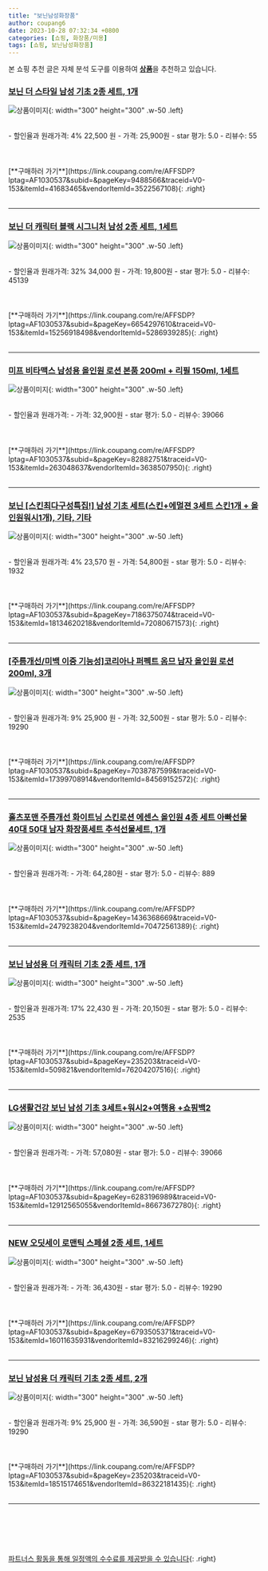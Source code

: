 ```yaml
---
title: "보닌남성화장품"
author: coupang6
date: 2023-10-28 07:32:34 +0800
categories: [쇼핑, 화장품/미용]
tags: [쇼핑, 보닌남성화장품]
---
```


본 쇼핑 추천 글은 자체 분석 도구를 이용하여 [**상품**](https://link.coupang.com/a/bao1ui)을 추천하고 있습니다.

### [보닌 더 스타일 남성 기초 2종 세트, 1개](https://link.coupang.com/re/AFFSDP?lptag=AF1030537&subid=&pageKey=9488566&traceid=V0-153&itemId=41683465&vendorItemId=3522567108)

![상품이미지](https://thumbnail6.coupangcdn.com/thumbnails/remote/230x230ex/image/vendor_inventory/4fa8/21bfa6fbd9cb74fbe9ce8287113886733007149bcc6e9da3feeb51faaf4e.jpg){: width="300" height="300" .w-50 .left}


<br>
- 할인율과 원래가격: 4%  22,500   원
- 가격: 25,900원
- star 평가: 5.0
- 리뷰수: 55
<br>
<br>
<br>
<br>
[**구매하러 가기**](https://link.coupang.com/re/AFFSDP?lptag=AF1030537&subid=&pageKey=9488566&traceid=V0-153&itemId=41683465&vendorItemId=3522567108){: .right}
<br>
<br>

---

### [보닌 더 캐릭터 블랙 시그니처 남성 2종 세트, 1세트](https://link.coupang.com/re/AFFSDP?lptag=AF1030537&subid=&pageKey=6654297610&traceid=V0-153&itemId=15256918498&vendorItemId=5286939285)

![상품이미지](https://thumbnail8.coupangcdn.com/thumbnails/remote/230x230ex/image/vendor_inventory/0e57/75ba6d5dfeafd25553cc695b4714e27cb30cda31119b92e962569fda0cd1.jpg){: width="300" height="300" .w-50 .left}


<br>
- 할인율과 원래가격: 32%  34,000   원
- 가격: 19,800원
- star 평가: 5.0
- 리뷰수: 45139
<br>
<br>
<br>
<br>
[**구매하러 가기**](https://link.coupang.com/re/AFFSDP?lptag=AF1030537&subid=&pageKey=6654297610&traceid=V0-153&itemId=15256918498&vendorItemId=5286939285){: .right}
<br>
<br>

---

### [미프 비타맥스 남성용 올인원 로션 본품 200ml + 리필 150ml, 1세트](https://link.coupang.com/re/AFFSDP?lptag=AF1030537&subid=&pageKey=82882751&traceid=V0-153&itemId=263048637&vendorItemId=3638507950)

![상품이미지](https://thumbnail9.coupangcdn.com/thumbnails/remote/230x230ex/image/retail/images/3228854919453075-5789dbcb-9c34-4609-bf0a-7a33e52f7ddc.jpg){: width="300" height="300" .w-50 .left}


<br>
- 할인율과 원래가격: 
- 가격: 32,900원
- star 평가: 5.0
- 리뷰수: 39066
<br>
<br>
<br>
<br>
[**구매하러 가기**](https://link.coupang.com/re/AFFSDP?lptag=AF1030537&subid=&pageKey=82882751&traceid=V0-153&itemId=263048637&vendorItemId=3638507950){: .right}
<br>
<br>

---

### [보닌 [스킨최다구성특집!] 남성 기초 세트(스킨+에멀젼 3세트 스킨1개 + 올인원워시1개), 기타, 기타](https://link.coupang.com/re/AFFSDP?lptag=AF1030537&subid=&pageKey=7186375074&traceid=V0-153&itemId=18134620218&vendorItemId=72080671573)

![상품이미지](https://thumbnail8.coupangcdn.com/thumbnails/remote/230x230ex/image/vendor_inventory/e1b6/ec36f29f476a08c14252eec3493fad7f1b37b515c08078347151daebad17.jpg){: width="300" height="300" .w-50 .left}


<br>
- 할인율과 원래가격: 4%  23,570   원
- 가격: 54,800원
- star 평가: 5.0
- 리뷰수: 1932
<br>
<br>
<br>
<br>
[**구매하러 가기**](https://link.coupang.com/re/AFFSDP?lptag=AF1030537&subid=&pageKey=7186375074&traceid=V0-153&itemId=18134620218&vendorItemId=72080671573){: .right}
<br>
<br>

---

### [[주름개선/미백 이중 기능성]코리아나 퍼펙트 옴므 남자 올인원 로션 200ml, 3개](https://link.coupang.com/re/AFFSDP?lptag=AF1030537&subid=&pageKey=7038787599&traceid=V0-153&itemId=17399708914&vendorItemId=84569152572)

![상품이미지](https://thumbnail10.coupangcdn.com/thumbnails/remote/230x230ex/image/vendor_inventory/898c/1b7ab04c19e125c99dea69a11913639b89dfc1d8d5f37405fdd4b9b938eb.jpg){: width="300" height="300" .w-50 .left}


<br>
- 할인율과 원래가격: 9%  25,900   원
- 가격: 32,500원
- star 평가: 5.0
- 리뷰수: 19290
<br>
<br>
<br>
<br>
[**구매하러 가기**](https://link.coupang.com/re/AFFSDP?lptag=AF1030537&subid=&pageKey=7038787599&traceid=V0-153&itemId=17399708914&vendorItemId=84569152572){: .right}
<br>
<br>

---

### [홀츠포맨 주름개선 화이트닝 스킨로션 에센스 올인원 4종 세트 아빠선물 40대 50대 남자 화장품세트 추석선물세트, 1개](https://link.coupang.com/re/AFFSDP?lptag=AF1030537&subid=&pageKey=1436368669&traceid=V0-153&itemId=2479238204&vendorItemId=70472561389)

![상품이미지](https://thumbnail10.coupangcdn.com/thumbnails/remote/230x230ex/image/vendor_inventory/1110/abe4a90f6293621713bcca02fb342b5d728ebd984dc3ad651aa9eba8d76c.jpg){: width="300" height="300" .w-50 .left}


<br>
- 할인율과 원래가격: 
- 가격: 64,280원
- star 평가: 5.0
- 리뷰수: 889
<br>
<br>
<br>
<br>
[**구매하러 가기**](https://link.coupang.com/re/AFFSDP?lptag=AF1030537&subid=&pageKey=1436368669&traceid=V0-153&itemId=2479238204&vendorItemId=70472561389){: .right}
<br>
<br>

---

### [보닌 남성용 더 캐릭터 기초 2종 세트, 1개](https://link.coupang.com/re/AFFSDP?lptag=AF1030537&subid=&pageKey=235203&traceid=V0-153&itemId=509821&vendorItemId=76204207516)

![상품이미지](https://thumbnail6.coupangcdn.com/thumbnails/remote/230x230ex/image/vendor_inventory/7eb8/365a0be9b3f3128c97d81fbd10e6e75385f6b871208dc332ecdfb6402d9d.jpg){: width="300" height="300" .w-50 .left}


<br>
- 할인율과 원래가격: 17%  22,430   원
- 가격: 20,150원
- star 평가: 5.0
- 리뷰수: 2535
<br>
<br>
<br>
<br>
[**구매하러 가기**](https://link.coupang.com/re/AFFSDP?lptag=AF1030537&subid=&pageKey=235203&traceid=V0-153&itemId=509821&vendorItemId=76204207516){: .right}
<br>
<br>

---

### [LG생활건강 보닌 남성 기초 3세트+워시2+여행용 +쇼핑백2](https://link.coupang.com/re/AFFSDP?lptag=AF1030537&subid=&pageKey=6283196989&traceid=V0-153&itemId=12912565055&vendorItemId=86673672780)

![상품이미지](https://thumbnail9.coupangcdn.com/thumbnails/remote/230x230ex/image/vendor_inventory/ff56/7aa5261599319f4f84fcef35096ffa2ebd23d07ff7a44908b77050773d6f.jpg){: width="300" height="300" .w-50 .left}


<br>
- 할인율과 원래가격: 
- 가격: 57,080원
- star 평가: 5.0
- 리뷰수: 39066
<br>
<br>
<br>
<br>
[**구매하러 가기**](https://link.coupang.com/re/AFFSDP?lptag=AF1030537&subid=&pageKey=6283196989&traceid=V0-153&itemId=12912565055&vendorItemId=86673672780){: .right}
<br>
<br>

---

### [NEW 오딧세이 로맨틱 스페셜 2종 세트, 1세트](https://link.coupang.com/re/AFFSDP?lptag=AF1030537&subid=&pageKey=6793505371&traceid=V0-153&itemId=16011635931&vendorItemId=83216299246)

![상품이미지](https://thumbnail7.coupangcdn.com/thumbnails/remote/230x230ex/image/retail/images/3282360401129460-f0e2a9ea-c469-48f6-ac82-6ca1fb87f5d8.jpg){: width="300" height="300" .w-50 .left}


<br>
- 할인율과 원래가격: 
- 가격: 36,430원
- star 평가: 5.0
- 리뷰수: 19290
<br>
<br>
<br>
<br>
[**구매하러 가기**](https://link.coupang.com/re/AFFSDP?lptag=AF1030537&subid=&pageKey=6793505371&traceid=V0-153&itemId=16011635931&vendorItemId=83216299246){: .right}
<br>
<br>

---

### [보닌 남성용 더 캐릭터 기초 2종 세트, 2개](https://link.coupang.com/re/AFFSDP?lptag=AF1030537&subid=&pageKey=235203&traceid=V0-153&itemId=18515174651&vendorItemId=86322181435)

![상품이미지](https://thumbnail10.coupangcdn.com/thumbnails/remote/230x230ex/image/vendor_inventory/f0ae/1b669a63cbacd54ba80bc1da9b937061ff83d0e473d6372f44303240bdc5.jpg){: width="300" height="300" .w-50 .left}


<br>
- 할인율과 원래가격: 9%  25,900   원
- 가격: 36,590원
- star 평가: 5.0
- 리뷰수: 19290
<br>
<br>
<br>
<br>
[**구매하러 가기**](https://link.coupang.com/re/AFFSDP?lptag=AF1030537&subid=&pageKey=235203&traceid=V0-153&itemId=18515174651&vendorItemId=86322181435){: .right}
<br>
<br>

---
<br><br><br><br><br> [파트너스 활동을 통해 일정액의 수수료를 제공받을 수 있습니다](https://link.coupang.com/a/bao1ui){: .right}